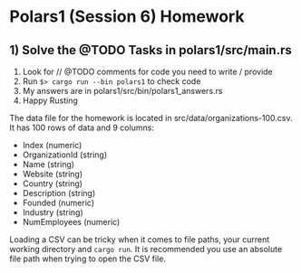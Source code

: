 # Polars1 (Session 6) Homework

## 1) Solve the @TODO Tasks in polars1/src/main.rs

1. Look for // @TODO comments for code you need to write / provide
1. Run `$> cargo run --bin polars1` to check code
1. My answers are in polars1/src/bin/polars1_answers.rs
1. Happy Rusting

The data file for the homework is located in src/data/organizations-100.csv. It has 100 rows of data and 9 columns:

- Index (numeric)
- OrganizationId (string)
- Name (string)
- Website (string)
- Country (string)
- Description (string)
- Founded (numeric)
- Industry (string)
- NumEmployees (numeric)

Loading a CSV can be tricky when it comes to file paths, your current working directory and `cargo run`. It is recommended you use an absolute file path when trying to open the CSV file.
